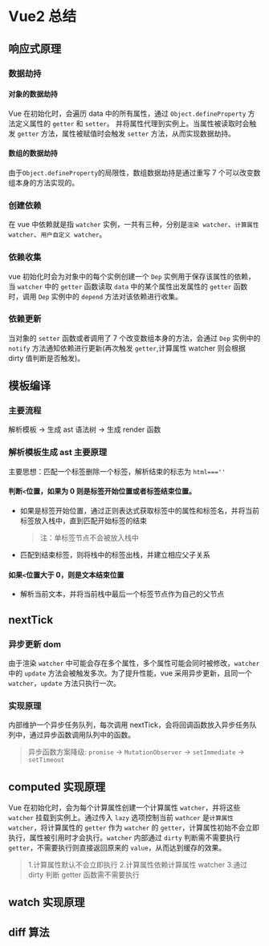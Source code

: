 # Vue2 总结

## 响应式原理

### 数据劫持

#### 对象的数据劫持

Vue 在初始化时，会遍历 data 中的所有属性，通过 `Object.defineProperty` 方法定义属性的 `getter` 和 `setter`。
并将属性代理到实例上。当属性被读取时会触发 `getter` 方法，属性被赋值时会触发 `setter` 方法，从而实现数据劫持。

#### 数组的数据劫持

由于`Object.defineProperty`的局限性，数组数据劫持是通过重写 7 个可以改变数组本身的方法实现的。

### 创建依赖

在 vue 中依赖就是指 `watcher` 实例，一共有三种，分别是`渲染 watcher`、`计算属性 watcher`、`用户自定义 watcher`。

### 依赖收集

vue 初始化时会为对象中的每个实例创建一个 `Dep` 实例用于保存该属性的依赖，当 `watcher` 中的 `getter` 函数读取 `data` 中的某个属性出发属性的 `getter` 函数时，调用 `Dep` 实例中的 `depend` 方法对该依赖进行收集。

### 依赖更新

当对象的 `setter` 函数或者调用了 7 个改变数组本身的方法，会通过 `Dep` 实例中的 `notify` 方法通知依赖进行更新(再次触发 `getter`,计算属性 watcher 则会根据 dirty 值判断是否触发)。

## 模板编译

### 主要流程

解析模板 -> 生成 ast 语法树 -> 生成 render 函数

### 解析模板生成 ast 主要原理

主要思想：匹配一个标签删除一个标签，解析结束的标志为 `html===''`

#### 判断`<`位置，如果为 0 则是标签开始位置或者标签结束位置。

- 如果是标签开始位置，通过正则表达式获取标签中的属性和标签名，并将当前标签放入栈中，直到匹配开始标签的结束
  > 注：单标签节点不会被放入栈中
- 匹配到结束标签，则将栈中的标签出栈，并建立相应父子关系

#### 如果`<`位置大于 0，则是文本结束位置

- 解析当前文本，并将当前栈中最后一个标签节点作为自己的父节点

## nextTick

### 异步更新 dom

由于渲染 `watcher` 中可能会存在多个属性，多个属性可能会同时被修改，`watcher` 中的 `update` 方法会被触发多次。为了提升性能，vue 采用异步更新，且同一个 `watcher`，`update` 方法只执行一次。

### 实现原理

内部维护一个异步任务队列，每次调用 nextTick，会将回调函数放入异步任务队列中，通过异步函数调用队列中的函数。

> 异步函数方案降级: `promise` -> `MutationObserver` -> `setImmediate` -> `setTimeout`

## computed 实现原理

Vue 在初始化时，会为每个计算属性创建一个计算属性 `watcher`，并将这些 `watcher` 挂载到实例上。通过传入 `lazy` 选项控制当前 `wathcer` 是`计算属性 watcher`，将计算属性的 `getter` 作为 `watcher` 的 `getter`，计算属性初始不会立即执行，属性被引用时才会执行。`watcher` 内部通过 `dirty` 判断需不需要执行 `getter`，不需要执行则直接返回原来的 `value`，从而达到缓存的效果。

> 1.计算属性默认不会立即执行 2.计算属性依赖计算属性 watcher 3.通过 dirty 判断 getter 函数需不需要执行

## watch 实现原理

## diff 算法
